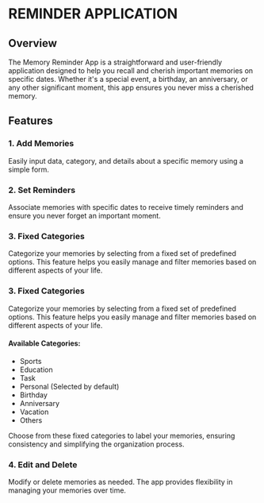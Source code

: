 # REMINDER APPLICATION

## Overview

The Memory Reminder App is a straightforward and user-friendly application designed to help you recall and cherish important memories on specific dates. Whether it's a special event, a birthday, an anniversary, or any other significant moment, this app ensures you never miss a cherished memory.

## Features

### 1. Add Memories

Easily input data, category, and details about a specific memory using a simple form.

### 2. Set Reminders

Associate memories with specific dates to receive timely reminders and ensure you never forget an important moment.

### 3. Fixed Categories

Categorize your memories by selecting from a fixed set of predefined options. This feature helps you easily manage and filter memories based on different aspects of your life.

### 3. Fixed Categories

Categorize your memories by selecting from a fixed set of predefined options. This feature helps you easily manage and filter memories based on different aspects of your life.

#### Available Categories:

- Sports
- Education
- Task
- Personal (Selected by default)
- Birthday
- Anniversary
- Vacation
- Others

Choose from these fixed categories to label your memories, ensuring consistency and simplifying the organization process.

### 4. Edit and Delete

Modify or delete memories as needed. The app provides flexibility in managing your memories over time.






